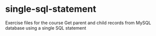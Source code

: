 # single-sql-statement
Exercise files for the course Get parent and child records from MySQL database using a single SQL statement
